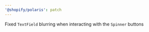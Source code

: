 ```yaml
---
'@shopify/polaris': patch
---
```


Fixed `TextField` blurring when interacting with the `Spinner` buttons
